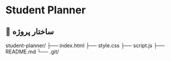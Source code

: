 # Student Planner

## 📁 ساختار پروژه
student-planner/
├── index.html
├── style.css
├── script.js
├── README.md
└── .git/
